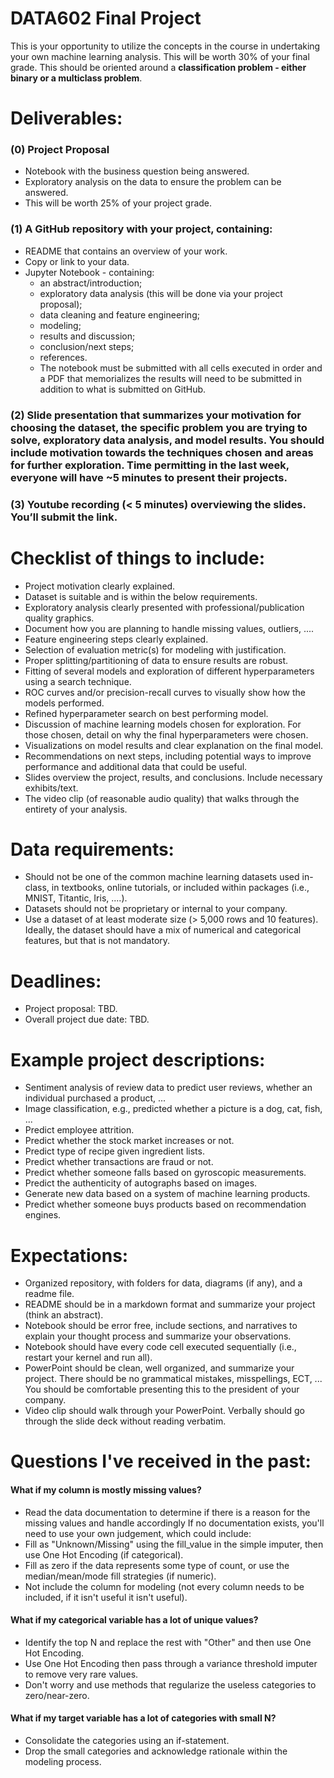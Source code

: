# DATA602 Final Project
This is your opportunity to utilize the concepts in the course in undertaking your own machine learning analysis. This will be worth 30% of your final grade. This should be oriented around a **classification problem - either binary or a multiclass problem**.

# Deliverables:
### (0) Project Proposal
- Notebook with the business question being answered.  
- Exploratory analysis on the data to ensure the problem can be answered.  
- This will be worth 25% of your project grade.  
### (1) A GitHub repository with your project, containing:
- README that contains an overview of your work. 
- Copy or link to your data. 
- Jupyter Notebook - containing:  
  - an abstract/introduction;   
  - exploratory data analysis (this will be done via your project proposal);  
  - data cleaning and feature engineering;  
  - modeling;  
  - results and discussion;  
  - conclusion/next steps;  
  - references. 
  - The notebook must be submitted with all cells executed in order and a PDF that memorializes the results will need to be submitted in addition to what is submitted on GitHub.  
### (2) Slide presentation that summarizes your motivation for choosing the dataset, the specific problem you are trying to solve, exploratory data analysis, and model results. You should include motivation towards the techniques chosen and areas for further exploration. Time permitting in the last week, everyone will have ~5 minutes to present their projects.
### (3) Youtube recording (< 5 minutes) overviewing the slides. You’ll submit the link.

# Checklist of things to include:
- Project motivation clearly explained. 
- Dataset is suitable and is within the below requirements. 
- Exploratory analysis clearly presented with professional/publication quality graphics. 
- Document how you are planning to handle missing values, outliers, ....
- Feature engineering steps clearly explained. 
- Selection of evaluation metric(s) for modeling with justification.  
- Proper splitting/partitioning of data to ensure results are robust. 
- Fitting of several models and exploration of different hyperparameters using a search technique.  
- ROC curves and/or precision-recall curves to visually show how the models performed.  
- Refined hyperparameter search on best performing model.   
- Discussion of machine learning models chosen for exploration. For those chosen, detail on why the final hyperparameters were chosen.  
- Visualizations on model results and clear explanation on the final model.  
- Recommendations on next steps, including potential ways to improve performance and additional data that could be useful.  
- Slides overview the project, results, and conclusions. Include necessary exhibits/text.  
- The video clip (of reasonable audio quality) that walks through the entirety of your analysis.  

# Data requirements:
- Should not be one of the common machine learning datasets used in-class, in textbooks, online tutorials, or included within packages (i.e., MNIST, Titantic, Iris, ....).   
- Datasets should not be proprietary or internal to your company.  
- Use a dataset of at least moderate size (> 5,000 rows and 10 features). Ideally, the dataset should have a mix of numerical and categorical features, but that is not mandatory.   

# Deadlines:  
- Project proposal: TBD. 
- Overall project due date: TBD.  

# Example project descriptions:  
- Sentiment analysis of review data to predict user reviews, whether an individual purchased a product, ...  
- Image classification, e.g., predicted whether a picture is a dog, cat, fish, ...  
- Predict employee attrition.  
- Predict whether the stock market increases or not.  
- Predict type of recipe given ingredient lists.  
- Predict whether transactions are fraud or not.  
- Predict whether someone falls based on gyroscopic measurements.  
- Predict the authenticity of autographs based on images.  
- Generate new data based on a system of machine learning products.  
- Predict whether someone buys products based on recommendation engines.  

# Expectations:
- Organized repository, with folders for data, diagrams (if any), and a readme file.  
- README should be in a markdown format and summarize your project (think an abstract).  
- Notebook should be error free, include sections, and narratives to explain your thought process and summarize your observations.  
- Notebook should have every code cell executed sequentially (i.e., restart your kernel and run all).  
- PowerPoint should be clean, well organized, and summarize your project. There should be no grammatical mistakes, misspellings, ECT, ...  You should be comfortable presenting this to the president of your company.  
- Video clip should walk through your PowerPoint. Verbally should go through the slide deck without reading verbatim.  

# Questions I've received in the past:
#### What if my column is mostly missing values?
- Read the data documentation to determine if there is a reason for the missing values and handle accordingly
If no documentation exists, you'll need to use your own judgement, which could include:  
- Fill as "Unknown/Missing" using the fill_value in the simple imputer, then use One Hot Encoding (if categorical).  
- Fill as zero if the data represents some type of count, or use the median/mean/mode fill strategies (if numeric).  
- Not include the column for modeling (not every column needs to be included, if it isn't useful it isn't useful).  

#### What if my categorical variable has a lot of unique values?
- Identify the top N and replace the rest with "Other" and then use One Hot Encoding.  
- Use One Hot Encoding then pass through a variance threshold imputer to remove very rare values.  
- Don't worry and use methods that regularize the useless categories to zero/near-zero.  

#### What if my target variable has a lot of categories with small N?
- Consolidate the categories using an if-statement.  
- Drop the small categories and acknowledge rationale within the modeling process.  

